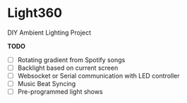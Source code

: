 # Light360
DIY Ambient Lighting Project

**TODO**
- [ ] Rotating gradient from Spotify songs
- [ ] Backlight based on current screen
- [ ] Websocket or Serial communication with LED controller
- [ ] Music Beat Syncing
- [ ] Pre-programmed light shows
